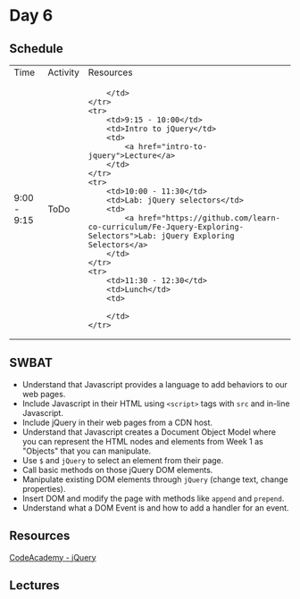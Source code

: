 # Day 6

## Schedule

<table>
    <tr>
        <td>Time</td>
        <td>Activity</td>
        <td>Resources</td>
    </tr>
    <tr>
        <td>9:00 - 9:15</td>
        <td>ToDo</td>
        <td>
            
        </td>
    </tr>
    <tr>
        <td>9:15 - 10:00</td>
        <td>Intro to jQuery</td>
        <td>
            <a href="intro-to-jquery">Lecture</a>
        </td>
    </tr>
    <tr>
        <td>10:00 - 11:30</td>
        <td>Lab: jQuery selectors</td>
        <td>
            <a href="https://github.com/learn-co-curriculum/Fe-Jquery-Exploring-Selectors">Lab: jQuery Exploring Selectors</a>
        </td>
    </tr>
    <tr>
        <td>11:30 - 12:30</td>
        <td>Lunch</td>
        <td>
            
        </td>
    </tr>
</table>

## SWBAT 

+ Understand that Javascript provides a language to add behaviors to our web pages.
+ Include Javascript in their HTML using `<script>` tags with `src` and in-line Javascript.
+ Include jQuery in their web pages from a CDN host.
+ Understand that Javascript creates a Document Object Model where you can represent the HTML nodes and elements from Week 1 as "Objects" that you can manipulate.
+ Use `$` and `jQuery` to select an element from their page.
+ Call basic methods on those jQuery DOM elements.
+ Manipulate existing DOM elements through `jQuery` (change text, change properties).
+ Insert DOM and modify the page with methods like `append` and `prepend`.
+ Understand what a DOM Event is and how to add a handler for an event.

## Resources

[CodeAcademy - jQuery](http://www.codecademy.com/en/tracks/jquery)

## Lectures
